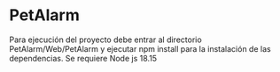 # PetAlarm


Para ejecución del proyecto debe entrar al directorio PetAlarm/Web/PetAlarm y ejecutar npm install para la instalación de las dependencias.
Se requiere Node js 18.15
